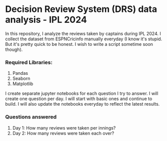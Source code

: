 # Decision Review System (DRS) data analysis - IPL 2024

In this repository, I analyze the reviews taken by captains during IPL 2024. I collect the dataset from ESPNCricinfo manually everyday (I know it's stupid. But it's pretty quick to be honest. I wish to write a script sometime soon though).

### Required Libraries:
1. Pandas
2. Seaborn
3. Matplotlib

I create separate jupyter notebooks for each question I try to answer. I will create one question per day. I will start with basic ones and continue to build. I will also update the notebooks everyday to reflect the latest results. 

### Questions answered
1. Day 1: How many reviews were taken per innings?
2. Day 2: How many reviews were taken each over?